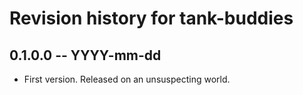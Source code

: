 # Revision history for tank-buddies

## 0.1.0.0 -- YYYY-mm-dd

* First version. Released on an unsuspecting world.

